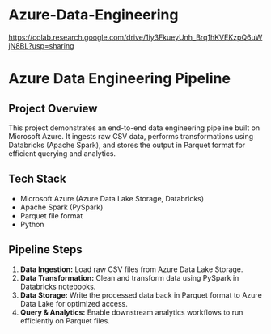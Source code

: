 # Azure-Data-Engineering

https://colab.research.google.com/drive/1iy3FkueyUnh_Brq1hKVEKzpQ6uWjN8BL?usp=sharing
# Azure Data Engineering Pipeline

## Project Overview
This project demonstrates an end-to-end data engineering pipeline built on Microsoft Azure. It ingests raw CSV data, performs transformations using Databricks (Apache Spark), and stores the output in Parquet format for efficient querying and analytics.

## Tech Stack
- Microsoft Azure (Azure Data Lake Storage, Databricks)
- Apache Spark (PySpark)
- Parquet file format
- Python

## Pipeline Steps
1. **Data Ingestion:** Load raw CSV files from Azure Data Lake Storage.
2. **Data Transformation:** Clean and transform data using PySpark in Databricks notebooks.
3. **Data Storage:** Write the processed data back in Parquet format to Azure Data Lake for optimized access.
4. **Query & Analytics:** Enable downstream analytics workflows to run efficiently on Parquet files.
